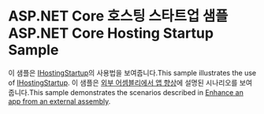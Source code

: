 # <a name="aspnet-core-hosting-startup-sample"></a><span data-ttu-id="51721-101">ASP.NET Core 호스팅 스타트업 샘플</span><span class="sxs-lookup"><span data-stu-id="51721-101">ASP.NET Core Hosting Startup Sample</span></span>

<span data-ttu-id="51721-102">이 샘플은 [IHostingStartup](https://docs.microsoft.com/dotnet/api/microsoft.aspnetcore.hosting.ihostingstartup)의 사용법을 보여줍니다.</span><span class="sxs-lookup"><span data-stu-id="51721-102">This sample illustrates the use of [IHostingStartup](https://docs.microsoft.com/dotnet/api/microsoft.aspnetcore.hosting.ihostingstartup).</span></span> <span data-ttu-id="51721-103">이 샘플은 [외부 어셈블리에서 앱 향상](https://docs.microsoft.com/aspnet/core/fundamentals/host/platform-specific-configuration)에 설명된 시나리오를 보여줍니다.</span><span class="sxs-lookup"><span data-stu-id="51721-103">This sample demonstrates the scenarios described in [Enhance an app from an external assembly](https://docs.microsoft.com/aspnet/core/fundamentals/host/platform-specific-configuration).</span></span>
